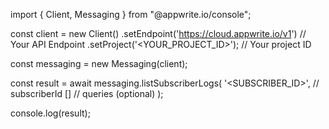 import { Client, Messaging } from "@appwrite.io/console";

const client = new Client()
    .setEndpoint('https://cloud.appwrite.io/v1') // Your API Endpoint
    .setProject('&lt;YOUR_PROJECT_ID&gt;'); // Your project ID

const messaging = new Messaging(client);

const result = await messaging.listSubscriberLogs(
    '<SUBSCRIBER_ID>', // subscriberId
    [] // queries (optional)
);

console.log(result);
